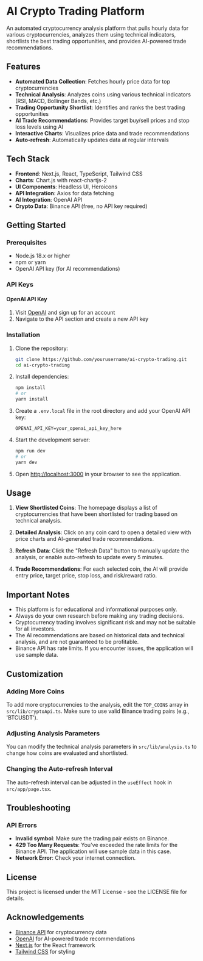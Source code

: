 # AI Crypto Trading Platform

An automated cryptocurrency analysis platform that pulls hourly data for various cryptocurrencies, analyzes them using technical indicators, shortlists the best trading opportunities, and provides AI-powered trade recommendations.

## Features

- **Automated Data Collection**: Fetches hourly price data for top cryptocurrencies
- **Technical Analysis**: Analyzes coins using various technical indicators (RSI, MACD, Bollinger Bands, etc.)
- **Trading Opportunity Shortlist**: Identifies and ranks the best trading opportunities
- **AI Trade Recommendations**: Provides target buy/sell prices and stop loss levels using AI
- **Interactive Charts**: Visualizes price data and trade recommendations
- **Auto-refresh**: Automatically updates data at regular intervals

## Tech Stack

- **Frontend**: Next.js, React, TypeScript, Tailwind CSS
- **Charts**: Chart.js with react-chartjs-2
- **UI Components**: Headless UI, Heroicons
- **API Integration**: Axios for data fetching
- **AI Integration**: OpenAI API
- **Crypto Data**: Binance API (free, no API key required)

## Getting Started

### Prerequisites

- Node.js 18.x or higher
- npm or yarn
- OpenAI API key (for AI recommendations)

### API Keys

#### OpenAI API Key

1. Visit [OpenAI](https://platform.openai.com/) and sign up for an account
2. Navigate to the API section and create a new API key

### Installation

1. Clone the repository:

   ```bash
   git clone https://github.com/yourusername/ai-crypto-trading.git
   cd ai-crypto-trading
   ```

2. Install dependencies:

   ```bash
   npm install
   # or
   yarn install
   ```

3. Create a `.env.local` file in the root directory and add your OpenAI API key:

   ```
   OPENAI_API_KEY=your_openai_api_key_here
   ```

4. Start the development server:

   ```bash
   npm run dev
   # or
   yarn dev
   ```

5. Open [http://localhost:3000](http://localhost:3000) in your browser to see the application.

## Usage

1. **View Shortlisted Coins**: The homepage displays a list of cryptocurrencies that have been shortlisted for trading based on technical analysis.

2. **Detailed Analysis**: Click on any coin card to open a detailed view with price charts and AI-generated trade recommendations.

3. **Refresh Data**: Click the "Refresh Data" button to manually update the analysis, or enable auto-refresh to update every 5 minutes.

4. **Trade Recommendations**: For each selected coin, the AI will provide entry price, target price, stop loss, and risk/reward ratio.

## Important Notes

- This platform is for educational and informational purposes only.
- Always do your own research before making any trading decisions.
- Cryptocurrency trading involves significant risk and may not be suitable for all investors.
- The AI recommendations are based on historical data and technical analysis, and are not guaranteed to be profitable.
- Binance API has rate limits. If you encounter issues, the application will use sample data.

## Customization

### Adding More Coins

To add more cryptocurrencies to the analysis, edit the `TOP_COINS` array in `src/lib/cryptoApi.ts`. Make sure to use valid Binance trading pairs (e.g., 'BTCUSDT').

### Adjusting Analysis Parameters

You can modify the technical analysis parameters in `src/lib/analysis.ts` to change how coins are evaluated and shortlisted.

### Changing the Auto-refresh Interval

The auto-refresh interval can be adjusted in the `useEffect` hook in `src/app/page.tsx`.

## Troubleshooting

### API Errors

- **Invalid symbol**: Make sure the trading pair exists on Binance.
- **429 Too Many Requests**: You've exceeded the rate limits for the Binance API. The application will use sample data in this case.
- **Network Error**: Check your internet connection.

## License

This project is licensed under the MIT License - see the LICENSE file for details.

## Acknowledgements

- [Binance API](https://binance-docs.github.io/apidocs/) for cryptocurrency data
- [OpenAI](https://openai.com/) for AI-powered trade recommendations
- [Next.js](https://nextjs.org/) for the React framework
- [Tailwind CSS](https://tailwindcss.com/) for styling
